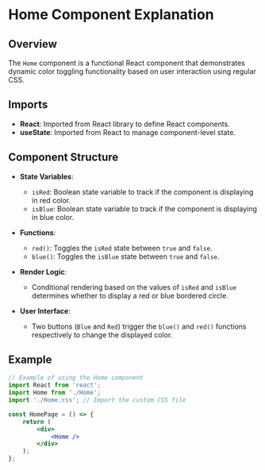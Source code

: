 # Home Component Explanation

## Overview
The `Home` component is a functional React component that demonstrates dynamic color toggling functionality based on user interaction using regular CSS.

## Imports
- **React**: Imported from React library to define React components.
- **useState**: Imported from React to manage component-level state.

## Component Structure
- **State Variables**:
  - `isRed`: Boolean state variable to track if the component is displaying in red color.
  - `isBlue`: Boolean state variable to track if the component is displaying in blue color.

- **Functions**:
  - `red()`: Toggles the `isRed` state between `true` and `false`.
  - `blue()`: Toggles the `isBlue` state between `true` and `false`.

- **Render Logic**:
  - Conditional rendering based on the values of `isRed` and `isBlue` determines whether to display a red or blue bordered circle.

- **User Interface**:
  - Two buttons (`Blue` and `Red`) trigger the `blue()` and `red()` functions respectively to change the displayed color.

## Example
```jsx
// Example of using the Home component
import React from 'react';
import Home from './Home';
import './Home.css'; // Import the custom CSS file

const HomePage = () => {
    return (
        <div>
            <Home />
        </div>
    );
};

